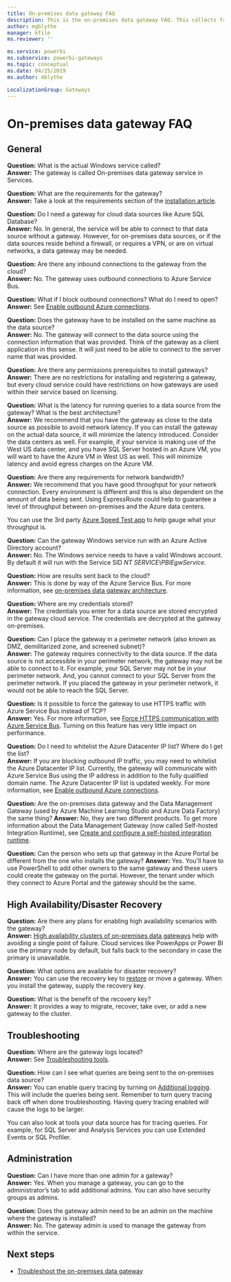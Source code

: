 ```yaml
---
title: On-premises data gateway FAQ
description: This is the on-premises data gateway FAQ. This collects frequently asked questions into one spot for the gateway.
author: mgblythe
manager: kfile
ms.reviewer: ''

ms.service: powerbi
ms.subservice: powerbi-gateways
ms.topic: conceptual
ms.date: 04/25/2019
ms.author: mblythe

LocalizationGroup: Gateways
---
```

# On-premises data gateway FAQ

## General

**Question:** What is the actual Windows service called?  
**Answer:** The gateway is called On-premises data gateway service in Services.

**Question:** What are the requirements for the gateway?  
**Answer:** Take a look at the requirements section of the [installation article](service-gateway-install.md#requirements).

**Question:** Do I need a gateway for cloud data sources like Azure SQL Database?  
**Answer:** No. In general, the service will be able to connect to that data source without a gateway. However, for on-premises data sources, or if the data sources reside behind a firewall, or requires a VPN, or are on virtual networks, a data gateway may be needed.

**Question:** Are there any inbound connections to the gateway from the cloud?  
**Answer:** No. The gateway uses outbound connections to Azure Service Bus.

**Question:** What if I block outbound connections? What do I need to open?  
**Answer:** See [Enable outbound Azure connections](service-gateway-communication.md#enable-outbound-azure-connections).

**Question:** Does the gateway have to be installed on the same machine as the data source?  
**Answer:** No. The gateway will connect to the data source using the connection information that was provided. Think of the gateway as a client application in this sense. It will just need to be able to connect to the server name that was provided.

**Question:** Are there any permissions prerequisites to install gateways?
**Answer:** There are no restrictions for installing and registering a gateway, but every cloud service could have restrictions on how gateways are used within their service based on licensing.

**Question:** What is the latency for running queries to a data source from the gateway? What is the best architecture?  
**Answer:** We recommend that you have the gateway as close to the data source as possible to avoid network latency. If you can install the gateway on the actual data source, it will minimize the latency introduced. Consider the data centers as well. For example, if your service is making use of the West US data center, and you have SQL Server hosted in an Azure VM, you will want to have the Azure VM in West US as well. This will minimize latency and avoid egress charges on the Azure VM.

**Question:** Are there any requirements for network bandwidth?  
**Answer:** We recommend that you have good throughput for your network connection. Every environment is different and this is also dependent on the amount of data being sent. Using ExpressRoute could help to guarantee a level of throughput between on-premises and the Azure data centers.

You can use the 3rd party [Azure Speed Test app](http://azurespeedtest.azurewebsites.net/) to help gauge what your throughput is.

**Question:** Can the gateway Windows service run with an Azure Active Directory account?  
**Answer:** No. The Windows service needs to have a valid Windows account. By default it will run with the Service SID *NT SERVICE\PBIEgwService*.

**Question:** How are results sent back to the cloud?  
**Answer:** This is done by way of the Azure Service Bus. For more information, see [on-premises data gateway architecture](service-gateway-onprem-indepth.md).

**Question:** Where are my credentials stored?  
**Answer:** The credentials you enter for a data source are stored encrypted in the gateway cloud service. The credentials are decrypted at the gateway on-premises.

**Question:** Can I place the gateway in a perimeter network (also known as DMZ, demilitarized zone, and screened subnet)?  
**Answer:** The gateway requires connectivity to the data source. If the data source is not accessible in your perimeter network, the gateway may not be able to connect to it. For example, your SQL Server may not be in your perimeter network. And, you cannot connect to your SQL Server from the perimeter network. If you placed the gateway in your perimeter network, it would not be able to reach the SQL Server.

**Question:** Is it possible to force the gateway to use HTTPS traffic with Azure Service Bus instead of TCP?  
**Answer:** Yes. For more information, see [Force HTTPS communication with Azure Service Bus](service-gateway-communication.md#force-https-communication-with-azure-service-bus). Turning on this feature has very little impact on performance.

**Question:** Do I need to whitelist the Azure Datacenter IP list? Where do I get the list?  
**Answer:** If you are blocking outbound IP traffic, you may need to whitelist the Azure Datacenter IP list. Currently, the gateway will communicate with Azure Service Bus using the IP address in addition to the fully qualified domain name. The Azure Datacenter IP list is updated weekly. For more information, see [Enable outbound Azure connections](service-gateway-communication.md#enable-outbound-azure-connections).

**Question:** Are the on-premises data gateway and the Data Management Gateway (used by Azure Machine Learning Studio and Azure Data Factory) the same thing?
**Answer:** No, they are two different products. To get more information about the Data Management Gateway (now called Self-hosted Integration Runtime), see [Create and configure a self-hosted integration runtime](https://docs.microsoft.com/azure/data-factory/create-self-hosted-integration-runtime).

**Question:** Can the person who sets up that gateway in the Azure Portal be different from the one who installs the gateway?
**Answer:** Yes. You'll have to use PowerShell to add other owners to the same gateway and these users could create the gateway on the portal. However, the tenant under which they connect to Azure Portal and the gateway should be the same.

## High Availability/Disaster Recovery

**Question:** Are there any plans for enabling high availability scenarios with the gateway?  
**Answer:** [High availability clusters of on-premises data gateways](service-gateway-high-availability-clusters.md) help with avoiding a single point of failure. Cloud services like PowerApps or Power BI use the primary node by default, but falls back to the secondary in case the primary is unavailable.

**Question:** What options are available for disaster recovery?  
**Answer:** You can use the recovery key to [restore](service-gateway-migrate.md) or move a gateway. When you install the gateway, supply the recovery key.

**Question:** What is the benefit of the recovery key?  
**Answer:** It provides a way to migrate, recover, take over, or add a new gateway to the cluster.

## Troubleshooting

**Question:** Where are the gateway logs located?  
**Answer:** See [Troubleshooting tools](service-gateway-tshoot.md#troubleshooting-tools).

**Question:** How can I see what queries are being sent to the on-premises data source?  
**Answer:** You can enable query tracing by turning on [Additional logging](service-gateway-performance.md#slow-performing-queries).  This will include the queries being sent. Remember to turn query tracing back off when done troubleshooting. Having query tracing enabled will cause the logs to be larger.

You can also look at tools your data source has for tracing queries. For example, for SQL Server and Analysis Services you can use Extended Events or SQL Profiler.

## Administration

**Question:** Can I have more than one admin for a gateway?  
**Answer:** Yes. When you manage a gateway, you can go to the administrator’s tab to add additional admins. You can also have security groups as admins.

**Question:** Does the gateway admin need to be an admin on the machine where the gateway is installed?  
**Answer:** No. The gateway admin is used to manage the gateway from within the service.

## Next steps

* [Troubleshoot the on-premises data gateway](service-gateway-tshoot.md)


